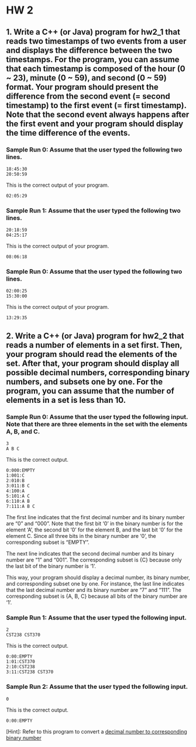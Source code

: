 # HW 2

## 1. Write a C++ (or Java) program for hw2_1 that reads two timestamps of two events from a user and displays the difference between the two timestamps. For the program, you can assume that each timestamp is composed of the hour (0 ~ 23), minute (0 ~ 59), and second (0 ~ 59) format. Your program should present the difference from the second event (= second timestamp) to the first event (= first timestamp). Note that the second event always happens after the first event and your program should display the time difference of the events.

### Sample Run 0: Assume that the user typed the following two lines.

```
18:45:30
20:50:59
```

This is the correct output of your program.

```
02:05:29
```

### Sample Run 1: Assume that the user typed the following two lines.

```
20:18:59
04:25:17
```

This is the correct output of your program.

```
08:06:18
```

### Sample Run 0: Assume that the user typed the following two lines.

```
02:00:25
15:30:00
```

This is the correct output of your program.

```
13:29:35
```

## 2. Write a C++ (or Java) program for hw2_2 that reads a number of elements in a set first. Then, your program should read the elements of the set. After that, your program should display all possible decimal numbers, corresponding binary numbers, and subsets one by one. For the program, you can assume that the number of elements in a set is less than 10.

### Sample Run 0: Assume that the user typed the following input. Note that there are three elements in the set with the elements A, B, and C.

```
3
A B C
```

This is the correct output.

```
0:000:EMPTY
1:001:C
2:010:B
3:011:B C
4:100:A
5:101:A C
6:110:A B
7:111:A B C
```

The first line indicates that the first decimal number and its binary number are “0” and “000”. Note that the first bit ‘0’ in the binary number is for the element ‘A’, the second bit ‘0’ for the element B, and the last bit ‘0’ for the element C. Since all three bits in the binary number are ‘0’, the corresponding subset is “EMPTY”.

The next line indicates that the second decimal number and its binary number are “1” and “001”. The corresponding subset is {C} because only the last bit of the binary number is ‘1’. 

This way, your program should display a decimal number, its binary number, and corresponding subset one by one. For instance, the last line indicates that the last decimal number and its binary number are “7” and “111”. The corresponding subset is {A, B, C} because all bits of the binary number are ‘1’.


### Sample Run 1: Assume that the user typed the following input.

```
2
CST238 CST370
```

This is the correct output.

```
0:00:EMPTY
1:01:CST370
2:10:CST238
3:11:CST238 CST370

```

### Sample Run 2: Assume that the user typed the following input. 
```
0
```

This is the correct output.

```
0:00:EMPTY
```

[Hint]: Refer to this program to convert a [decimal number to corresponding binary number](https://www.geeksforgeeks.org/program-decimal-binary-conversion/)

